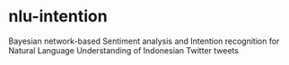 # nlu-intention
Bayesian network-based Sentiment analysis and Intention recognition for Natural Language Understanding of Indonesian Twitter tweets
